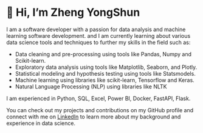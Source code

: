 # 👋 Hi, I’m Zheng YongShun 

I am a software developer with a passion for data analysis and machine learning software development. and I am currently learning about various data science tools and techniques to further my skills in the field such as:

- Data cleaning and pre-processing using tools like Pandas, Numpy and Scikit-learn.
- Exploratory data analysis using tools like Matplotlib, Seaborn, and Plotly.
- Statistical modeling and hypothesis testing using tools like Statsmodels.
- Machine learning using libraries like scikit-learn, Tensorflow and Keras.
- Natural Language Processing (NLP) using libraries like NLTK

I am experienced in Python, SQL, Excel, Power BI, Docker, FastAPI, Flask.

You can check out my projects and contributions on my GitHub profile and connect with me on [LinkedIn](https://www.linkedin.com/in/zheng-yongshun/) to learn more about my background and experience in data science.

<!---
zyongshun/zyongshun is a ✨ special ✨ repository because its `README.md` (this file) appears on your GitHub profile.
You can click the Preview link to take a look at your changes.
--->
